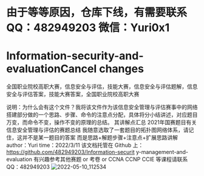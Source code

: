 # 由于等等原因，仓库下线，有需要联系QQ：482949203 微信：Yuri0x1
# Information-security-and-evaluationCancel changes
全国职业院校高职大赛，信息安全与评估，技能大赛，信息安全与评估题解，信息安全与评估答案，技能大赛答案，全国职业院校高职大赛

说明：为什么会有这个文件？我将该文件作为该信息安全管理与评估赛事中的网络
搭建部分做的一个思路、步骤、命令的注意点分配，具体将分小结讲述，对应题目
万变，而命令不变，操作不变的原理的总结。
其讲解点汇总 2021年国赛题目有关信息安全管理与评估的赛题总结
我随意选取了一套题目的拓扑图网络体系，请记住，这并不是某一题目的答案
而是思路+解题步骤+注意点+扩展思路讲解
author：Yuri
time：2022/3/11
该文档托管在 Github 上：https://github.com/482949203/Information-securit
y-management-and-evaluation
有兴趣参考其他赛题 or 考卷 or CCNA CCNP CCIE 等课程请联系 QQ：482949203
![2022-05-10_112534](https://user-images.githubusercontent.com/68009664/167536623-0e49d15e-b462-464a-8c4c-ff5745c34560.png)
